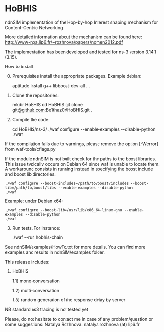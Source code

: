 HoBHIS
======

ndnSIM implementation of the Hop-by-hop Interest shaping mechanism for Content-Centric Networking

More detailed information about the mechanism can be found here:
http://www-npa.lip6.fr/~rozhnova/papers/nomen2012.pdf

The implementation has been developed and tested for ns-3 version 3.14.1 (3.15).

How to install:

0) Prerequisites install the appropriate packages. Example debian:
	
	aptitude install g++ libboost-dev-all ...

1) Clone the repositories:

	mkdir HoBHIS
	cd HoBHIS
	git clone git@github.com:Be1thaz0r/HoBHIS.git .

2) Compile the code:

	cd HoBHIS/ns-3/
	./waf configure --enable-examples --disable-python
	./waf

If the compilation fails due to warnings, please remove the option [-Werror] from waf-tools/cflags.py

If the module ndnSIM is not built check for the paths to the boost libraries.
This issue typically occurs on Debian 64 since waf is unable to locate them.
A workaround consists in running instead in specifying the boost include and boost lib directories.

	./waf configure --boost-includes=/path/to/boost/includes --boost-lib=/path/to/boost/libs --enable-examples --disable-python
	./waf

Example: under Debian x64:

	./waf configure --boost-lib=/usr/lib/x86_64-linux-gnu --enable-examples --disable-python
	./waf

3) Run tests. For instance:

	./waf --run hobhis-chain

See ndnSIM/examples/HowTo.txt for more details.
You can find more examples and results in ndnSIM/examples folder.

This release includes:

1) HoBHIS

	1.1) mono-conversation

	1.2) multi-conversation

	1.3) random generation of the response delay by server

NB standard ns3 tracing is not tested yet

Please, do not hesitate to contact me in case of any problem/question or some suggestions: Natalya Rozhnova: natalya.rozhnova (at) lip6.fr
